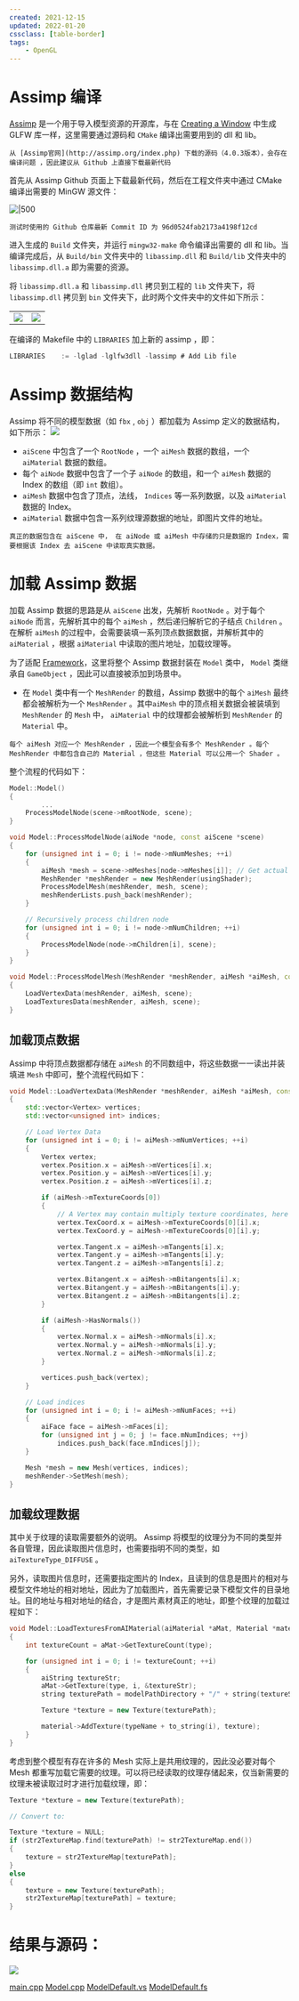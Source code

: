 ```yaml
---
created: 2021-12-15
updated: 2022-01-20
cssclass: [table-border]
tags:
    - OpenGL
---
```


# Assimp 编译

 [Assimp](http://assimp.org/index.php) 是一个用于导入模型资源的开源库，与在 [Creating a Window](Ch%2000%20Creating%20a%20Window.md) 中生成 GLFW 库一样，这里需要通过源码和 `CMake` 编译出需要用到的 dll 和 lib。

```ad-error
从 [Assimp官网](http://assimp.org/index.php) 下载的源码（4.0.3版本），会存在编译问题 ，因此建议从 Github 上直接下载最新代码
```

首先从 Assimp Github 页面上下载最新代码，然后在工程文件夹中通过 CMake 编译出需要的 MinGW 源文件：

![|500](assets/Learn%20OpenGL%20-%20Ch%2008%20Model%20%20Loading/Untitled.png)

```ad-tip
测试时使用的 Github 仓库最新 Commit ID 为 96d0524fab2173a4198f12cd
```

进入生成的 `Build` 文件夹，并运行 `mingw32-make` 命令编译出需要的 dll 和 lib。当编译完成后，从 `Build/bin` 文件夹中的 `libassimp.dll` 和 `Build/lib` 文件夹中的 `libassimp.dll.a` 即为需要的资源。

将 `libassimp.dll.a` 和 `libassimp.dll` 拷贝到工程的 `lib` 文件夹下，将 `libassimp.dll` 拷贝到 `bin` 文件夹下，此时两个文件夹中的文件如下所示：

|                                                                       |                                                                       |
| --------------------------------------------------------------------- | --------------------------------------------------------------------- |
| ![](assets/Learn%20OpenGL%20-%20Ch%2008%20Model%20%20Loading/Untitled%201.png) | ![](assets/Learn%20OpenGL%20-%20Ch%2008%20Model%20%20Loading/Untitled%202.png) |

在编译的 Makefile 中的 `LIBRARIES` 加上新的 assimp ，即：

```csharp
LIBRARIES    := -lglad -lglfw3dll -lassimp # Add Lib file
```

# Assimp 数据结构

Assimp 将不同的模型数据（如 `fbx` , `obj` ）都加载为 Assimp 定义的数据结构，如下所示：
![](assets/Learn%20OpenGL%20-%20Ch%2008%20Model%20%20Loading/Untitled%203.png)

- `aiScene` 中包含了一个 `RootNode` ，一个 `aiMesh` 数据的数组，一个 `aiMaterial` 数据的数组。
- 每个 `aiNode` 数据中包含了一个子 `aiNode` 的数组，和一个 `aiMesh` 数据的 Index 的数组（即 `int` 数组）。
- `aiMesh` 数据中包含了顶点，法线， `Indices` 等一系列数据，以及 `aiMaterial` 数据的 Index。
- `aiMaterial` 数据中包含一系列纹理源数据的地址，即图片文件的地址。

```ad-note
真正的数据包含在 aiScene 中， 在 aiNode 或 aiMesh 中存储的只是数据的 Index，需要根据该 Index 去 aiScene 中读取真实数据。
```

# 加载 Assimp 数据

加载 Assimp 数据的思路是从 `aiScene` 出发，先解析 `RootNode` 。对于每个 `aiNode` 而言，先解析其中的每个 `aiMesh` ，然后递归解析它的子结点 `Children` 。在解析 `aiMesh` 的过程中，会需要装填一系列顶点数据数据，并解析其中的 `aiMaterial` ，根据 `aiMaterial` 中读取的图片地址，加载纹理等。

为了适配 [Framework](Learn%20OpenGL%20-%20Ch%2008%20Framework.md)，这里将整个 Assimp 数据封装在 `Model` 类中， `Model` 类继承自 `GameObject` ，因此可以直接被添加到场景中。

-   在 `Model` 类中有一个 `MeshRender` 的数组，Assimp 数据中的每个 `aiMesh` 最终都会被解析为一个 `MeshRender` 。其中`aiMesh` 中的顶点相关数据会被装填到 `MeshRender` 的 `Mesh` 中， `aiMaterial` 中的纹理都会被解析到 `MeshRender` 的 `Material` 中。

```ad-note
每个 aiMesh 对应一个 MeshRender ，因此一个模型会有多个 MeshRender 。每个 MeshRender 中都包含自己的 Material ，但这些 Material 可以公用一个 Shader 。
```

整个流程的代码如下：

```cpp
Model::Model()
{
		...
    ProcessModelNode(scene->mRootNode, scene);
}

void Model::ProcessModelNode(aiNode *node, const aiScene *scene)
{
    for (unsigned int i = 0; i != node->mNumMeshes; ++i)
    {
        aiMesh *mesh = scene->mMeshes[node->mMeshes[i]]; // Get actual mesh data from scene
        MeshRender *meshRender = new MeshRender(usingShader);
        ProcessModelMesh(meshRender, mesh, scene);
        meshRenderLists.push_back(meshRender);
    }

    // Recursively process children node
    for (unsigned int i = 0; i != node->mNumChildren; ++i)
    {
        ProcessModelNode(node->mChildren[i], scene);
    }
}

void Model::ProcessModelMesh(MeshRender *meshRender, aiMesh *aiMesh, const aiScene *scene)
{
    LoadVertexData(meshRender, aiMesh, scene);
    LoadTexturesData(meshRender, aiMesh, scene);
}
```

## 加载顶点数据

Assimp 中将顶点数据都存储在 `aiMesh` 的不同数组中，将这些数据一一读出并装填进 `Mesh` 中即可，整个流程代码如下：

```cpp
void Model::LoadVertexData(MeshRender *meshRender, aiMesh *aiMesh, const aiScene *scene)
{
    std::vector<Vertex> vertices;
    std::vector<unsigned int> indices;

    // Load Vertex Data
    for (unsigned int i = 0; i != aiMesh->mNumVertices; ++i)
    {
        Vertex vertex;
        vertex.Position.x = aiMesh->mVertices[i].x;
        vertex.Position.y = aiMesh->mVertices[i].y;
        vertex.Position.z = aiMesh->mVertices[i].z;

        if (aiMesh->mTextureCoords[0])
        {
            // A Vertex may contain multiply texture coordinates, here we only use the first one
            vertex.TexCoord.x = aiMesh->mTextureCoords[0][i].x;
            vertex.TexCoord.y = aiMesh->mTextureCoords[0][i].y;

            vertex.Tangent.x = aiMesh->mTangents[i].x;
            vertex.Tangent.y = aiMesh->mTangents[i].y;
            vertex.Tangent.z = aiMesh->mTangents[i].z;

            vertex.Bitangent.x = aiMesh->mBitangents[i].x;
            vertex.Bitangent.y = aiMesh->mBitangents[i].y;
            vertex.Bitangent.z = aiMesh->mBitangents[i].z;
        }

        if (aiMesh->HasNormals())
        {
            vertex.Normal.x = aiMesh->mNormals[i].x;
            vertex.Normal.y = aiMesh->mNormals[i].y;
            vertex.Normal.z = aiMesh->mNormals[i].z;
        }

        vertices.push_back(vertex);
    }

    // Load indices
    for (unsigned int i = 0; i != aiMesh->mNumFaces; ++i)
    {
        aiFace face = aiMesh->mFaces[i];
        for (unsigned int j = 0; j != face.mNumIndices; ++j)
            indices.push_back(face.mIndices[j]);
    }

    Mesh *mesh = new Mesh(vertices, indices);
    meshRender->SetMesh(mesh);
}
```

## 加载纹理数据

其中关于纹理的读取需要额外的说明。 Assimp 将模型的纹理分为不同的类型并各自管理，因此读取图片信息时，也需要指明不同的类型，如 `aiTextureType_DIFFUSE` 。

另外，读取图片信息时，还需要指定图片的 Index，且读到的信息是图片的相对与模型文件地址的相对地址，因此为了加载图片，首先需要记录下模型文件的目录地址。目的地址与相对地址的结合，才是图片素材真正的地址，即整个纹理的加载过程如下：

```cpp
void Model::LoadTexturesFromAIMaterial(aiMaterial *aMat, Material *material, aiTextureType type, string typeName)
{
    int textureCount = aMat->GetTextureCount(type);

    for (unsigned int i = 0; i != textureCount; ++i)
    {
        aiString textureStr;
        aMat->GetTexture(type, i, &textureStr);
        string texturePath = modelPathDirectory + "/" + string(textureStr.C_Str());

        Texture *texture = new Texture(texturePath);

        material->AddTexture(typeName + to_string(i), texture);
    }
}
```

考虑到整个模型有存在许多的 Mesh 实际上是共用纹理的，因此没必要对每个 Mesh 都重写加载它需要的纹理。可以将已经读取的纹理存储起来，仅当新需要的纹理未被读取过时才进行加载纹理，即：

```cpp
Texture *texture = new Texture(texturePath);

// Convert to: 

Texture *texture = NULL;
if (str2TextureMap.find(texturePath) != str2TextureMap.end())
{
    texture = str2TextureMap[texturePath];
}
else
{
    texture = new Texture(texturePath);
    str2TextureMap[texturePath] = texture;
}
```

# 结果与源码：

![](assets/Learn%20OpenGL%20-%20Ch%2008%20Model%20%20Loading/Untitled%204.png)

[main.cpp](https://www.notion.so/main-cpp-f28de83f9c3b4bb09805de058326acef)
[Model.cpp](https://www.notion.so/Model-cpp-4953a69e304f44f8a6b6d0c0116e58d7)
[ModelDefault.vs](https://www.notion.so/ModelDefault-vs-81e93a6c580d4b95b54e6245cf91b4b9)
[ModelDefault.fs](https://www.notion.so/ModelDefault-fs-5b59214a8d794ef480030ec5414a230a)